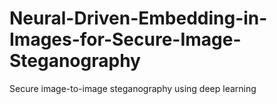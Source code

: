 # Neural-Driven-Embedding-in-Images-for-Secure-Image-Steganography
Secure image-to-image steganography using deep learning
